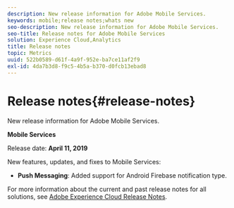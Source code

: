 ```yaml
---
description: New release information for Adobe Mobile Services.
keywords: mobile;release notes;whats new
seo-description: New release information for Adobe Mobile Services.
seo-title: Release notes for Adobe Mobile Services
solution: Experience Cloud,Analytics
title: Release notes
topic: Metrics
uuid: 522b0589-d61f-4a9f-952e-ba7ce11af2f9
exl-id: 4da7b3d8-f9c5-4b5a-b370-d0fcb13ebad8
---
```

# Release notes{#release-notes}

New release information for Adobe Mobile Services.

**Mobile Services**

Release date: **April 11, 2019**

New features, updates, and fixes to Mobile Services:

* **Push Messaging**: Added support for Android Firebase notification type.

For more information about the current and past release notes for all solutions, see [Adobe Experience Cloud Release Notes](https://docs.adobe.com/content/help/en/release-notes/experience-cloud/current.html).
